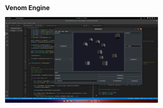 ## Venom Engine

<img src="/misc/mypass.png"
    alt="Markdown Monster icon"
    style="float: left; margin-right: 10px;" />